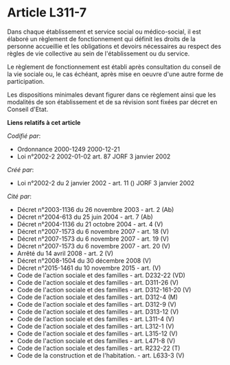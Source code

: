 # Article L311-7

Dans chaque établissement et service social ou médico-social, il est élaboré un règlement de fonctionnement qui définit les
droits de la personne accueillie et les obligations et devoirs nécessaires au respect des règles de vie collective au sein de
l'établissement ou du service.

Le règlement de fonctionnement est établi après consultation du conseil de la vie sociale ou, le cas échéant, après mise en
oeuvre d'une autre forme de participation.

Les dispositions minimales devant figurer dans ce règlement ainsi que les modalités de son établissement et de sa révision
sont fixées par décret en Conseil d'Etat.

**Liens relatifs à cet article**

_Codifié par_:

  - Ordonnance 2000-1249 2000-12-21
  - Loi n°2002-2 2002-01-02 art. 87 JORF 3 janvier 2002

_Créé par_:

  - Loi n°2002-2 du 2 janvier 2002 - art. 11 () JORF 3 janvier 2002

_Cité par_:

  - Décret n°2003-1136 du 26 novembre 2003 - art. 2 (Ab)
  - Décret n°2004-613 du 25 juin 2004 - art. 7 (Ab)
  - Décret n°2004-1136 du 21 octobre 2004 - art. 4 (V)
  - Décret n°2007-1573 du 6 novembre 2007 - art. 18 (V)
  - Décret n°2007-1573 du 6 novembre 2007 - art. 19 (V)
  - Décret n°2007-1573 du 6 novembre 2007 - art. 20 (V)
  - Arrêté du 14 avril 2008 - art. 2 (V)
  - Décret n°2008-1504 du 30 décembre 2008 (V)
  - Décret n°2015-1461 du 10 novembre 2015 - art. (V)
  - Code de l'action sociale et des familles - art. D232-22 (VD)
  - Code de l'action sociale et des familles - art. D311-26 (V)
  - Code de l'action sociale et des familles - art. D312-161-20 (V)
  - Code de l'action sociale et des familles - art. D312-4 (M)
  - Code de l'action sociale et des familles - art. D312-9 (V)
  - Code de l'action sociale et des familles - art. D313-12 (V)
  - Code de l'action sociale et des familles - art. L311-4 (V)
  - Code de l'action sociale et des familles - art. L312-1 (V)
  - Code de l'action sociale et des familles - art. L315-12 (V)
  - Code de l'action sociale et des familles - art. L471-8 (V)
  - Code de l'action sociale et des familles - art. R232-22 (T)
  - Code de la construction et de l'habitation. - art. L633-3 (V)

